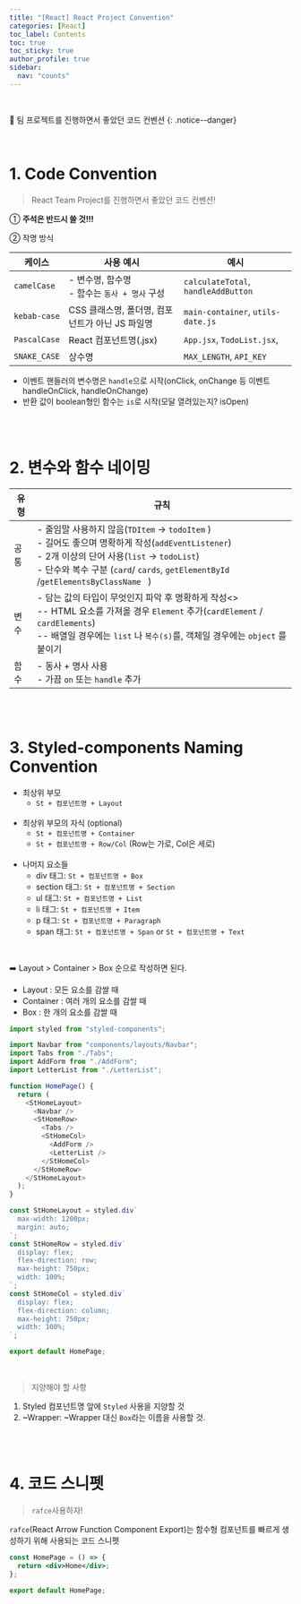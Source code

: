 ```yaml
---
title: "[React] React Project Convention"
categories: [React]
toc_label: Contents
toc: true
toc_sticky: true
author_profile: true
sidebar:
  nav: "counts"
---
```


<br>

🤝 팀 프로젝트를 진행하면서 좋았던 코드 컨벤션
{: .notice--danger}

<br>

# 1. Code Convention

> React Team Project를 진행하면서 좋았던 코드 컨벤션!

① **주석은 반드시 쓸 것!!!**

② 작명 방식

| 케이스       | 사용 예시                                        | 예시                                |
| ------------ | ------------------------------------------------ | ----------------------------------- |
| `camelCase`  | - 변수명, 함수명 <br>- 함수는 `동사 + 명사` 구성 | `calculateTotal`, `handleAddButton` |
| `kebab-case` | CSS 클래스명, 폴더명, 컴포넌트가 아닌 JS 파일명  | `main-container`, `utils-date.js`   |
| `PascalCase` | React 컴포넌트명(.jsx)                           | `App.jsx`, `TodoList.jsx`,          |
| `SNAKE_CASE` | 상수명                                           | `MAX_LENGTH`, `API_KEY`             |

- 이벤트 핸들러의 변수명은 `handle`으로 시작(onClick, onChange 등 이벤트 handleOnClick, handleOnChange)
- 반환 값이 boolean형인 함수는 `is`로 시작(모달 열려있는지? isOpen)

<br><br>

# 2. 변수와 함수 네이밍

| 유형 | 규칙                                                                                                                                                                                                                                        |
| ---- | ------------------------------------------------------------------------------------------------------------------------------------------------------------------------------------------------------------------------------------------- |
| 공통 | - 줄임말 사용하지 않음(`TDItem` → `todoItem` )<br> - 길어도 좋으며 명확하게 작성(`addEventListener`)<br> - 2개 이상의 단어 사용(`list` → `todoList`)<br> - 단수와 복수 구분 (`card`/ `cards`, `getElementById` /`getElementsByClassName ` ) |
| 변수 | - 담는 값의 타입이 무엇인지 파악 후 명확하게 작성<><br> -- HTML 요소를 가져올 경우 `Element` 추가(`cardElement` / `cardElements`)<br> -- 배열일 경우에는 `list` 나 `복수(s)`를, 객체일 경우에는 `object` 를 붙이기                          |
| 함수 | - 동사 + 명사 사용<br> - 가끔 `on` 또는 `handle` 추가                                                                                                                                                                                       |

<br><br>

# 3. Styled-components Naming Convention

- 최상위 부모
  - `St + 컴포넌트명 + Layout`<br><br>
- 최상위 부모의 자식 (optional)
  - `St + 컴포넌트명 + Container`
  - `St + 컴포넌트명 + Row/Col` (Row는 가로, Col은 세로)<br><br>
- 나머지 요소들
  - div 태그: `St + 컴포넌트명 + Box`
  - section 태그: `St + 컴포넌트명 + Section`
  - ul 태그: `St + 컴포넌트명 + List`
  - li 태그: `St + 컴포넌트명 + Item`
  - p 태그: `St + 컴포넌트명 + Paragraph`
  - span 태그: `St + 컴포넌트명 + Span` or `St + 컴포넌트명 + Text`

<br>

➡️ Layout > Container > Box 순으로 작성하면 된다.

- Layout : 모든 요소를 감쌀 때
- Container : 여러 개의 요소를 감쌀 때
- Box : 한 개의 요소를 감쌀 때

```js
import styled from "styled-components";

import Navbar from "components/layouts/Navbar";
import Tabs from "./Tabs";
import AddForm from "./AddForm";
import LetterList from "./LetterList";

function HomePage() {
  return (
    <StHomeLayout>
      <Navbar />
      <StHomeRow>
        <Tabs />
        <StHomeCol>
          <AddForm />
          <LetterList />
        </StHomeCol>
      </StHomeRow>
    </StHomeLayout>
  );
}

const StHomeLayout = styled.div`
  max-width: 1200px;
  margin: auto;
`;
const StHomeRow = styled.div`
  display: flex;
  flex-direction: row;
  max-height: 750px;
  width: 100%;
`;
const StHomeCol = styled.div`
  display: flex;
  flex-direction: column;
  max-height: 750px;
  width: 100%;
`;

export default HomePage;
```

<br>

> 지양해야 할 사항

1. Styled 컴포넌트명 앞에 `Styled` 사용을 지양할 것
2. ~Wrapper: ~Wrapper 대신 `Box`라는 이름을 사용할 것.

<br><br>

# 4. 코드 스니펫

> `rafce`사용하자!

`rafce`(React Arrow Function Component Export)는 함수형 컴포넌트를 빠르게 생성하기 위해 사용되는 코드 스니펫

```jsx
const HomePage = () => {
  return <div>Home</div>;
};

export default HomePage;
```

<br>

